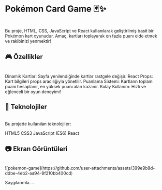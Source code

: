 
# Pokémon Card Game 🃏✨
<br/>
Bu proje, HTML, CSS, JavaScript ve React kullanılarak geliştirilmiş basit bir Pokémon kart oyunudur. Amaç, kartları toplayarak en fazla puanı elde etmek ve rakibinizi yenmektir!

## 🎮 Özellikler
<br/>
Dinamik Kartlar: Sayfa yenilendiğinde kartlar rastgele değişir.
React Props: Kart bilgileri props aracılığıyla yönetilir.
Puanlama Sistemi: Kartların toplam puanı hesaplanır, en yüksek puanı alan kazanır.
Kolay Kullanım: Hızlı ve eğlenceli bir oyun deneyimi!

## 🚀 Teknolojiler
<br/>
Bu projede kullanılan teknolojiler:

HTML5
CSS3
JavaScript (ES6)
React

## 📷 Ekran Görüntüleri
<br/>
![pokemon-game](https://github.com/user-attachments/assets/399e9b8d-ddbe-4eb2-aa94-9f210bb400cd)


Saygılarımla....
